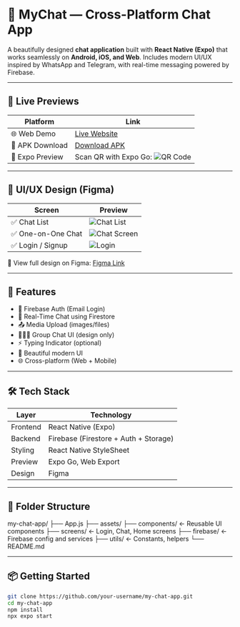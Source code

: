 # 💬 MyChat — Cross-Platform Chat App

A beautifully designed **chat application** built with **React Native (Expo)** that works seamlessly on **Android, iOS, and Web**. Includes modern UI/UX inspired by WhatsApp and Telegram, with real-time messaging powered by Firebase.

---

## 🔗 Live Previews

| Platform        | Link                                                   |
| --------------- | ------------------------------------------------------ |
| 🌐 Web Demo     | [Live Website](https://your-web-demo-link.vercel.app)  |
| 📱 APK Download | [Download APK](https://your-apk-link.com)              |
| 📱 Expo Preview | Scan QR with Expo Go: ![QR Code](./assets/qr-code.png) |

---

## 🎨 UI/UX Design (Figma)

| Screen             | Preview                                        |
| ------------------ | ---------------------------------------------- |
| ✅ Chat List       | ![Chat List](./assets/figma-chat-list.png)     |
| ✅ One-on-One Chat | ![Chat Screen](./assets/figma-chat-screen.png) |
| ✅ Login / Signup  | ![Login](./assets/figma-login.png)             |

📁 View full design on Figma: [Figma Link](https://www.figma.com/file/your-design)

---

## 🚀 Features

-   🔐 Firebase Auth (Email Login)
-   💬 Real-Time Chat using Firestore
-   📤 Media Upload (images/files)
-   🧑‍🤝‍🧑 Group Chat UI (design only)
-   ⚡ Typing Indicator (optional)
-   🎨 Beautiful modern UI
-   🌐 Cross-platform (Web + Mobile)

---

## 🛠️ Tech Stack

| Layer    | Technology                            |
| -------- | ------------------------------------- |
| Frontend | React Native (Expo)                   |
| Backend  | Firebase (Firestore + Auth + Storage) |
| Styling  | React Native StyleSheet               |
| Preview  | Expo Go, Web Export                   |
| Design   | Figma                                 |

---

## 🧩 Folder Structure

my-chat-app/
├── App.js
├── assets/
├── components/ ← Reusable UI components
├── screens/ ← Login, Chat, Home screens
├── firebase/ ← Firebase config and services
├── utils/ ← Constants, helpers
└── README.md

---

## 📦 Getting Started

```bash
git clone https://github.com/your-username/my-chat-app.git
cd my-chat-app
npm install
npx expo start
```
